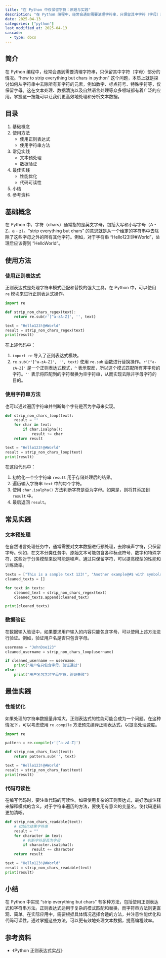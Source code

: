 ```yaml
---
title: "在 Python 中仅保留字符：原理与实践"
description: "在 Python 编程中，经常会遇到需要清理字符串，只保留其中字符（字母）部分的情况。“how to strip everything but chars in python” 这个问题，本质上就是探讨如何从字符串中去除所有非字符的元素，例如数字、标点符号、特殊字符等，仅保留字母。这在文本处理、数据清洗以及自然语言处理等众多领域都有着广泛的应用。掌握这一技能可以让我们更高效地处理和分析文本数据。"
date: 2025-04-13
categories: ["python"]
last_modified_at: 2025-04-13
cascade:
  - type: docs
---
```



## 简介
在 Python 编程中，经常会遇到需要清理字符串，只保留其中字符（字母）部分的情况。“how to strip everything but chars in python” 这个问题，本质上就是探讨如何从字符串中去除所有非字符的元素，例如数字、标点符号、特殊字符等，仅保留字母。这在文本处理、数据清洗以及自然语言处理等众多领域都有着广泛的应用。掌握这一技能可以让我们更高效地处理和分析文本数据。

<!-- more -->
## 目录
1. 基础概念
2. 使用方法
    - 使用正则表达式
    - 使用字符串方法
3. 常见实践
    - 文本预处理
    - 数据验证
4. 最佳实践
    - 性能优化
    - 代码可读性
5. 小结
6. 参考资料

## 基础概念
在 Python 中，字符（chars）通常指的是英文字母，包括大写和小写字母（A - Z，a - z）。“strip everything but chars” 的意思就是从一个给定的字符串中去除除了这些字母之外的所有其他字符。例如，对于字符串 “Hello123!@#World”，处理后应该得到 “HelloWorld”。

## 使用方法
### 使用正则表达式
正则表达式是处理字符串模式匹配和替换的强大工具。在 Python 中，可以使用 `re` 模块来进行正则表达式操作。

```python
import re

def strip_non_chars_regex(text):
    return re.sub(r'[^a-zA-Z]', '', text)

text = "Hello123!@#World"
result = strip_non_chars_regex(text)
print(result)  
```

在上述代码中：
1. `import re` 导入了正则表达式模块。
2. `re.sub(r'[^a-zA-Z]', '', text)` 使用 `re.sub` 函数进行替换操作。`r'[^a-zA-Z]'` 是一个正则表达式模式，`^` 表示取反，所以这个模式匹配所有非字母的字符。`''` 表示将匹配到的字符替换为空字符串，从而实现去除非字母字符的目的。

### 使用字符串方法
也可以通过遍历字符串并判断每个字符是否为字母来实现。

```python
def strip_non_chars_loop(text):
    result = ""
    for char in text:
        if char.isalpha():
            result += char
    return result

text = "Hello123!@#World"
result = strip_non_chars_loop(text)
print(result)  
```

在这段代码中：
1. 初始化一个空字符串 `result` 用于存储处理后的结果。
2. 遍历输入字符串 `text` 中的每个字符。
3. 使用 `char.isalpha()` 方法判断字符是否为字母。如果是，则将其添加到 `result` 中。
4. 最后返回 `result`。

## 常见实践
### 文本预处理
在自然语言处理任务中，通常需要对文本数据进行预处理，去除噪声字符，只保留字母。例如，在文本分类任务中，原始文本可能包含各种标点符号、数字和特殊字符，这些对于分类模型来说可能是噪声。通过只保留字符，可以提高模型的性能和训练效率。

```python
texts = ["This is a sample text 123!", "Another example@#$ with symbols"]
cleaned_texts = []

for text in texts:
    cleaned_text = strip_non_chars_regex(text)
    cleaned_texts.append(cleaned_text)

print(cleaned_texts)  
```

### 数据验证
在数据输入验证中，如果要求用户输入的内容只能包含字母，可以使用上述方法进行验证。例如，验证用户名是否只包含字母。

```python
username = "JohnDoe123"
cleaned_username = strip_non_chars_loop(username)

if cleaned_username == username:
    print("用户名只包含字母，验证通过")
else:
    print("用户名包含非字母字符，验证失败")
```

## 最佳实践
### 性能优化
如果处理的字符串数据量非常大，正则表达式的性能可能会成为一个问题。在这种情况下，可以考虑使用 `re.compile` 方法预先编译正则表达式，以提高处理速度。

```python
import re

pattern = re.compile(r'[^a-zA-Z]')

def strip_non_chars_fast(text):
    return pattern.sub('', text)

text = "Hello123!@#World"
result = strip_non_chars_fast(text)
print(result)  
```

### 代码可读性
在编写代码时，要注重代码的可读性。如果使用复杂的正则表达式，最好添加注释来解释模式的含义。对于字符串遍历的方法，要使用有意义的变量名，使代码逻辑更加清晰。

```python
def strip_non_chars_readable(text):
    # 初始化结果字符串
    result = ""
    for character in text:
        # 判断字符是否为字母
        if character.isalpha():
            result += character
    return result

text = "Hello123!@#World"
result = strip_non_chars_readable(text)
print(result)  
```

## 小结
在 Python 中实现 “strip everything but chars” 有多种方法，包括使用正则表达式和字符串方法。正则表达式适用于复杂的模式匹配和替换，而字符串方法则更直观、简单。在实际应用中，需要根据具体情况选择合适的方法，并注意性能优化和代码可读性。通过掌握这些方法，可以更有效地处理文本数据，提高编程效率。

## 参考资料
- 《Python 正则表达式实战》